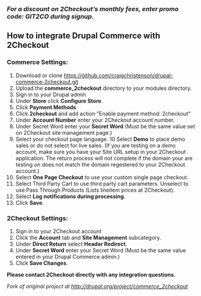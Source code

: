 ### _For a discount on 2Checkout’s monthly fees, enter promo code:  GIT2CO  during signup._

How to integrate Drupal Commerce with 2Checkout
-------------------------------------------

### Commerce Settings:

1. Download or clone https://github.com/craigchristenson/drupal-commerce-2checkout.git
2. Upload the **commerce_2checkout** directory to your modules directory.
3. Sign in to your Drupal admin
4. Under **Store** click **Configure Store**.
5. Click **Payment Methods**
6. Click **2checkout** and add action "Enable payment method: 2checkout"
7. Under **Account Number** enter your 2Checkout account number.
8. Under Secret Word enter your **Secret Word** (Must be the same value set on 2Checkout site management page.)
9. Select your checkout page language.
10 Select **Demo** to place demo sales or do not select for live sales. (If you are testing on a demo account, make sure you have your Site URL setup in your 2Checkout application. The return process will not complete if the domain your are testing on does not match the domain regestered to your 2Checkout account.)
11. Select **One Page Checkout** to use your custom single page checkout.
12. Select Third Party Cart to use third party cart parameters. Unselect to use Pass Through Products (Lists lineitem prices at 2Checkout).
13. Select **Log notifications during processing**.
14. Click **Save**.

### 2Checkout Settings:

1. Sign in to your 2Checkout account
2. Click the **Account** tab and **Site Management** subcategory.
3. Under **Direct Return** select **Header Redirect**.
4. Under **Secret Word** enter your Secret Word (Must be the same value entered in your Drupal Commerce admin.)
5. Click **Save Changes**.

**Please contact 2Checkout directly with any integration questions.**

_Fork of original project at http://drupal.org/project/commerce_2checkout_